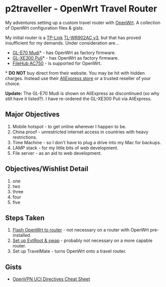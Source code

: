 # p2traveller - OpenWrt Travel Router

My adventures setting up a custom travel router with [OpenWrt](https://openwrt.org/). A collection of OpenWrt configuration files & gists.

My initial router is a [TP-Link](https://www.tp-link.com/au/) [TL-WR902AC v3](https://www.tp-link.com/au/home-networking/wifi-router/tl-wr902ac/), but that has proved insufficient for my demands. Under consideration are...

* [GL-E70 Mudi](https://www.gl-inet.com/products/gl-e750/)* - has OpenWrt as factory firmware.
* [GL-XE300 Puli](https://www.gl-inet.com/products/gl-xe300/)* - has OpenWrt as factory firmware.
* [FileHub AC750](https://www.ravpower.com/products/rp-wd009-filehub) - is supported for OpenWrt.

\* **DO NOT** buy direct from their website. You may be hit with hidden charges. Instead use their [AliExpress store](https://www.aliexpress.com/store/5100113) or a trusted reseller of your choice.

**Update:** The GL-E70 Mudi is shown on AliExpress as discontinued (so why still have it listed?). I have re-ordered the GL-XE300 Puli via AliExpress.

## Major Objectives

1. Mobile hotspot - to get online wherever I happen to be.
2. China proof - unrestricted internet access in countries with heavy restrictions.
3. Time Machine - so I don't have to plug a drive into my Mac for backups.
4. LAMP stack - for my little bits of web development.
5. File server - as an aid to web development.

## Objectives/Wishlist Detail

1. one
2. two
3. three
4. four
5. five

## Steps Taken

1. [Flash OpenWrt to router](https://gist.github.com/p2made/c46602a4439f0263e3697e7f04a42e30) - not necessary on a router with OpenWrt pre-installed.
2. [Set up ExtRoot & swap](https://gist.github.com/p2made/4f38be302043d51fe2e08aa601a8d2e3) - probably not necessary on a more capable router.
3. Set up TravelMate - turns OpenWrt onto a travel router.


## Gists

* [OpenVPN UCI Directives Cheat Sheet](https://gist.github.com/p2made/e4af00211cee21e27bd26eb5442a6168)

